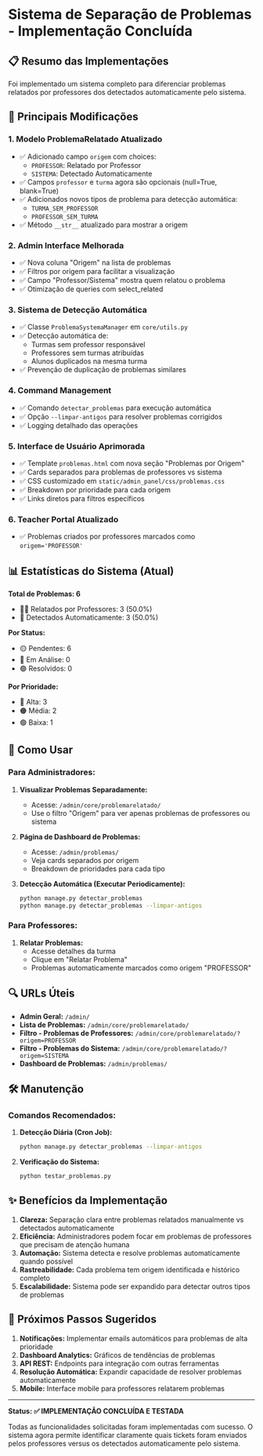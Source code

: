 # Sistema de Separação de Problemas - Implementação Concluída

## 📋 Resumo das Implementações

Foi implementado um sistema completo para diferenciar problemas relatados por professores dos detectados automaticamente pelo sistema.

## 🔧 Principais Modificações

### 1. **Modelo ProblemaRelatado Atualizado**
- ✅ Adicionado campo `origem` com choices:
  - `PROFESSOR`: Relatado por Professor
  - `SISTEMA`: Detectado Automaticamente
- ✅ Campos `professor` e `turma` agora são opcionais (null=True, blank=True)
- ✅ Adicionados novos tipos de problema para detecção automática:
  - `TURMA_SEM_PROFESSOR`
  - `PROFESSOR_SEM_TURMA`
- ✅ Método `__str__` atualizado para mostrar a origem

### 2. **Admin Interface Melhorada**
- ✅ Nova coluna "Origem" na lista de problemas
- ✅ Filtros por origem para facilitar a visualização
- ✅ Campo "Professor/Sistema" mostra quem relatou o problema
- ✅ Otimização de queries com select_related

### 3. **Sistema de Detecção Automática**
- ✅ Classe `ProblemaSystemaManager` em `core/utils.py`
- ✅ Detecção automática de:
  - Turmas sem professor responsável
  - Professores sem turmas atribuídas
  - Alunos duplicados na mesma turma
- ✅ Prevenção de duplicação de problemas similares

### 4. **Command Management**
- ✅ Comando `detectar_problemas` para execução automática
- ✅ Opção `--limpar-antigos` para resolver problemas corrigidos
- ✅ Logging detalhado das operações

### 5. **Interface de Usuário Aprimorada**
- ✅ Template `problemas.html` com nova seção "Problemas por Origem"
- ✅ Cards separados para problemas de professores vs sistema
- ✅ CSS customizado em `static/admin_panel/css/problemas.css`
- ✅ Breakdown por prioridade para cada origem
- ✅ Links diretos para filtros específicos

### 6. **Teacher Portal Atualizado**
- ✅ Problemas criados por professores marcados como `origem='PROFESSOR'`

## 📊 Estatísticas do Sistema (Atual)

**Total de Problemas: 6**
- 🧑‍🏫 Relatados por Professores: 3 (50.0%)
- 🤖 Detectados Automaticamente: 3 (50.0%)

**Por Status:**
- 🟡 Pendentes: 6
- 🔵 Em Análise: 0
- 🟢 Resolvidos: 0

**Por Prioridade:**
- 🔴 Alta: 3
- 🟠 Média: 2
- 🟢 Baixa: 1

## 🚀 Como Usar

### Para Administradores:

1. **Visualizar Problemas Separadamente:**
   - Acesse: `/admin/core/problemarelatado/`
   - Use o filtro "Origem" para ver apenas problemas de professores ou sistema

2. **Página de Dashboard de Problemas:**
   - Acesse: `/admin/problemas/`
   - Veja cards separados por origem
   - Breakdown de prioridades para cada tipo

3. **Detecção Automática (Executar Periodicamente):**
   ```bash
   python manage.py detectar_problemas
   python manage.py detectar_problemas --limpar-antigos
   ```

### Para Professores:

1. **Relatar Problemas:**
   - Acesse detalhes da turma
   - Clique em "Relatar Problema"
   - Problemas automaticamente marcados como origem "PROFESSOR"

## 🔍 URLs Úteis

- **Admin Geral:** `/admin/`
- **Lista de Problemas:** `/admin/core/problemarelatado/`
- **Filtro - Problemas de Professores:** `/admin/core/problemarelatado/?origem=PROFESSOR`
- **Filtro - Problemas do Sistema:** `/admin/core/problemarelatado/?origem=SISTEMA`
- **Dashboard de Problemas:** `/admin/problemas/`

## 🛠️ Manutenção

### Comandos Recomendados:

1. **Detecção Diária (Cron Job):**
   ```bash
   python manage.py detectar_problemas --limpar-antigos
   ```

2. **Verificação do Sistema:**
   ```bash
   python testar_problemas.py
   ```

## ✨ Benefícios da Implementação

1. **Clareza:** Separação clara entre problemas relatados manualmente vs detectados automaticamente
2. **Eficiência:** Administradores podem focar em problemas de professores que precisam de atenção humana
3. **Automação:** Sistema detecta e resolve problemas automaticamente quando possível
4. **Rastreabilidade:** Cada problema tem origem identificada e histórico completo
5. **Escalabilidade:** Sistema pode ser expandido para detectar outros tipos de problemas

## 🎯 Próximos Passos Sugeridos

1. **Notificações:** Implementar emails automáticos para problemas de alta prioridade
2. **Dashboard Analytics:** Gráficos de tendências de problemas
3. **API REST:** Endpoints para integração com outras ferramentas
4. **Resolução Automática:** Expandir capacidade de resolver problemas automaticamente
5. **Mobile:** Interface mobile para professores relatarem problemas

---

**Status: ✅ IMPLEMENTAÇÃO CONCLUÍDA E TESTADA**

Todas as funcionalidades solicitadas foram implementadas com sucesso. O sistema agora permite identificar claramente quais tickets foram enviados pelos professores versus os detectados automaticamente pelo sistema.